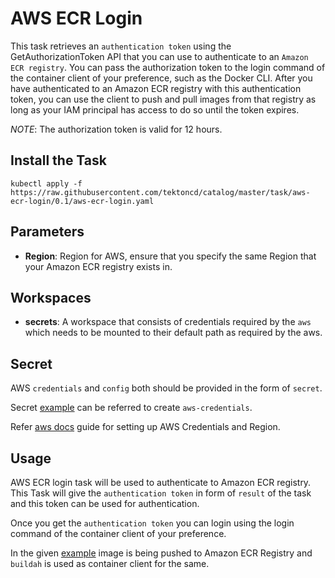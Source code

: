 # AWS ECR Login

This task retrieves an `authentication token` using the GetAuthorizationToken API 
that you can use to authenticate to an `Amazon ECR registry`. You can pass the 
authorization token to the login command of the container client of your preference,
such as the Docker CLI. After you have authenticated to an Amazon ECR registry with 
this authentication token, you can use the client to push and pull images from that 
registry as long as your IAM principal has access to do so until the token expires. 

*NOTE*: The authorization token is valid for 12 hours.

## Install the Task

```
kubectl apply -f https://raw.githubusercontent.com/tektoncd/catalog/master/task/aws-ecr-login/0.1/aws-ecr-login.yaml
```

## Parameters

- **Region**: Region for AWS, ensure that you specify the same 
    Region that your Amazon ECR registry exists in.

## Workspaces

- **secrets**: A workspace that consists of credentials required by the `aws` 
    which needs to be mounted to their default path as required by the aws.

## Secret

AWS `credentials` and `config` both should be provided in the form of `secret`.

Secret [example](../0.1/samples/secret.yaml)
can be referred to create `aws-credentials`.

Refer [aws docs](https://docs.aws.amazon.com/sdk-for-java/v1/developer-guide/setup-credentials.html) 
guide for setting up AWS Credentials and Region.

## Usage

AWS ECR login task will be used to authenticate to Amazon ECR registry. 
This Task will give the `authentication token` in form of `result` 
of the task and this token can be used for authentication.

Once you get the `authentication token` you can login using 
the login command of the container client of your preference. 

In the given [example](../0.1/samples) image is being pushed 
to Amazon ECR Registry and `buildah` is used 
as container client for the same.
